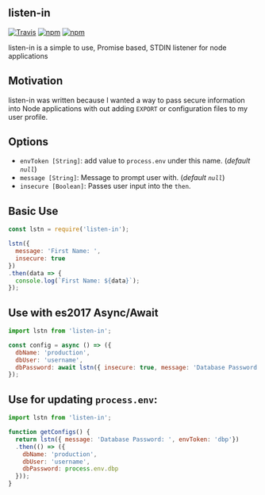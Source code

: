 listen-in
---

[![Travis](https://img.shields.io/travis/tbremer/listen-in.svg?maxAge=2592000?style=flat-square)](https://travis-ci.org/tbremer/listen-in)
[![npm](https://img.shields.io/npm/v/listen-in.svg?maxAge=2592000?style=flat-square)](https://www.npmjs.com/package/listen-in)
[![npm](https://img.shields.io/npm/l/listen-in.svg?maxAge=2592000?style=flat-square)](https://github.com/tbremer/listen-in/blob/master/LICENSE)

listen-in is a simple to use, Promise based, STDIN listener for node applications

## Motivation

listen-in was written because I wanted a way to pass secure information into Node applications with out adding `EXPORT` or configuration files to my user profile.

## Options

- `envToken [String]`: add value to `process.env` under this name. (_default `null`_)
- `message [String]`: Message to prompt user with. (_default `null`_)
- `insecure [Boolean]`: Passes user input into the `then`.

## Basic Use

```javascript
const lstn = require('listen-in');

lstn({
  message: 'First Name: ',
  insecure: true
})
.then(data => {
  console.log(`First Name: ${data}`);
});
```

## Use with es2017 Async/Await

```javascript
import lstn from 'listen-in';

const config = async () => ({
  dbName: 'production',
  dbUser: 'username',
  dbPassword: await lstn({ insecure: true, message: 'Database Password: ' })
});
```
## Use for updating `process.env`:
```javascript
import lstn from 'listen-in';

function getConfigs() {
  return lstn({ message: 'Database Password: ', envToken: 'dbp'})
  .then(() => ({
    dbName: 'production',
    dbUser: 'username',
    dbPassword: process.env.dbp
  }));
}
```
